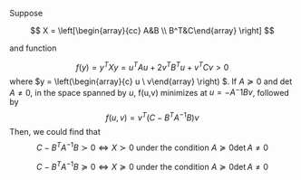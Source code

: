 

Suppose 

$$ X = \left[\begin{array}{cc} 
A&B \\
B^T&C\end{array}
\right]
$$

and function 

$$ f(y) =y^TXy = u^T Au + 2v^TB^Tu+v^TCv >0$$
where $y = \left(\begin{array}{c} 
u \\
v\end{array}
\right)
$. If $A\succeq 0$ and $\det A\neq 0$, in the space spanned by $u$, f(u,v) minimizes at $u = - A^-1Bv$, followed by
$$f(u,v) = v^T(C - B^TA^{-1}B)v $$
Then, we could find that
$$ C - B^TA^{-1}B\succ 0 \Longleftrightarrow X \succ 0\ \text{under the condition }A\succeq 0 \det A\neq 0$$

$$ C - B^TA^{-1}B\succeq 0 \Longleftrightarrow X \succeq 0\ \text{under the condition }A\succeq 0 \det A\neq 0$$

